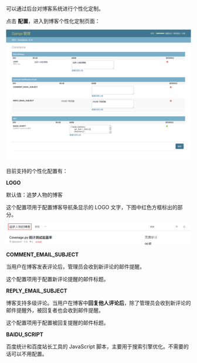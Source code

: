 可以通过后台对博客系统进行个性化定制。

点击 **配置**，进入到博客个性化定制页面：

![博客个性化配置](img/configuration.png)

目前支持的个性化配置有：

**LOGO**

默认值：追梦人物的博客

这个配置项用于配置博客导航条显示的 LOGO 文字，下图中红色方框标出的部分。

![logo配置](img/logo.png)

**COMMENT_EMAIL_SUBJECT**

当用户在博客发表评论后，管理员会收到新评论的邮件提醒。

这个配置项用于配置新评论提醒的邮件标题。

**REPLY_EMAIL_SUBJECT**

博客支持多级评论。当用户在博客中**回复他人评论后**，除了管理员会收到新评论的邮件提醒外，被回复者也会收到邮件提醒。

这个配置项用于配置被回复提醒的邮件标题。

**BAIDU_SCRIPT**

百度统计和百度站长工具的 JavaScript 脚本，主要用于搜索引擎优化。不需要的话可以不用配置。





